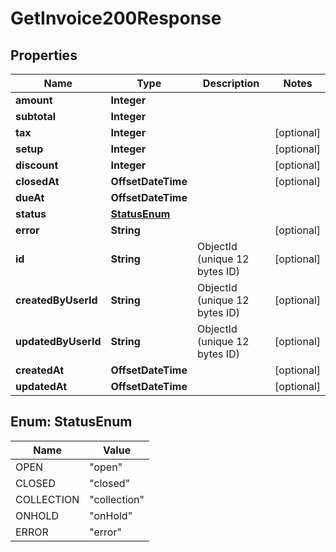 

# GetInvoice200Response


## Properties

| Name | Type | Description | Notes |
|------------ | ------------- | ------------- | -------------|
|**amount** | **Integer** |  |  |
|**subtotal** | **Integer** |  |  |
|**tax** | **Integer** |  |  [optional] |
|**setup** | **Integer** |  |  [optional] |
|**discount** | **Integer** |  |  [optional] |
|**closedAt** | **OffsetDateTime** |  |  [optional] |
|**dueAt** | **OffsetDateTime** |  |  |
|**status** | [**StatusEnum**](#StatusEnum) |  |  |
|**error** | **String** |  |  [optional] |
|**id** | **String** | ObjectId (unique 12 bytes ID) |  [optional] |
|**createdByUserId** | **String** | ObjectId (unique 12 bytes ID) |  [optional] |
|**updatedByUserId** | **String** | ObjectId (unique 12 bytes ID) |  [optional] |
|**createdAt** | **OffsetDateTime** |  |  [optional] |
|**updatedAt** | **OffsetDateTime** |  |  [optional] |



## Enum: StatusEnum

| Name | Value |
|---- | -----|
| OPEN | &quot;open&quot; |
| CLOSED | &quot;closed&quot; |
| COLLECTION | &quot;collection&quot; |
| ONHOLD | &quot;onHold&quot; |
| ERROR | &quot;error&quot; |




